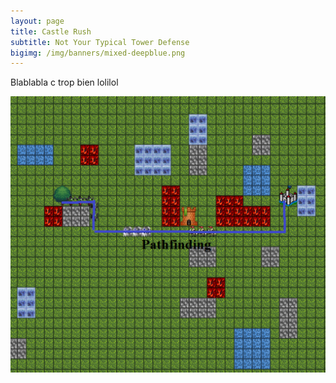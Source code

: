 ```yaml
---
layout: page
title: Castle Rush
subtitle: Not Your Typical Tower Defense
bigimg: /img/banners/mixed-deepblue.png
---
```


Blablabla c trop bien lolilol

![alt text](/img/projects/castlerush.png "Logo Title Text 1")